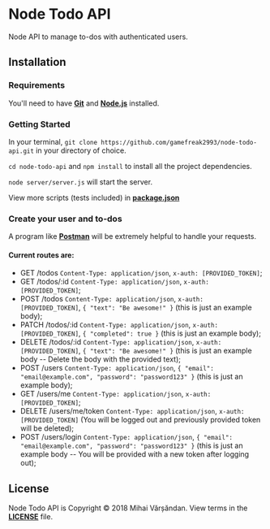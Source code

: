 # Node Todo API
Node API to manage to-dos with authenticated users.
## Installation
### Requirements
You'll need to have [**Git**](https://git-scm.com/book/en/v2/Getting-Started-Installing-Git) and [**Node.js**](https://nodejs.org/en/) installed.
### Getting Started
In your terminal, `git clone https://github.com/gamefreak2993/node-todo-api.git` in your directory of choice.

`cd node-todo-api` and `npm install` to install all the project dependencies.

`node server/server.js` will start the server.

View more scripts (tests included) in [**package.json**](https://github.com/gamefreak2993/node-todo-api/blob/master/package.json)
### Create your user and to-dos
A program like [**Postman**](https://www.getpostman.com/) will be extremely helpful to handle your requests.

#### Current routes are:
* GET /todos `Content-Type: application/json`, `x-auth: [PROVIDED_TOKEN]`;
* GET /todos/:id `Content-Type: application/json`, `x-auth: [PROVIDED_TOKEN]`;
* POST /todos `Content-Type: application/json`, `x-auth: [PROVIDED_TOKEN]`,
`{ "text": "Be awesome!" }` (this is just an example body);
* PATCH /todos/:id `Content-Type: application/json`, `x-auth: [PROVIDED_TOKEN]`,
`{ "completed": true }` (this is just an example body);
* DELETE /todos/:id `Content-Type: application/json`, `x-auth: [PROVIDED_TOKEN]`,
`{ "text": "Be awesome!" }` (this is just an example body -- Delete the body with the provided text);
* POST /users `Content-Type: application/json`,
`{ "email": "email@example.com", "password": "password123" }` (this is just an example body);
* GET /users/me `Content-Type: application/json`, `x-auth: [PROVIDED_TOKEN]`;
* DELETE /users/me/token `Content-Type: application/json`, `x-auth: [PROVIDED_TOKEN]` (You will be logged out and previously provided token will be deleted);
* POST /users/login `Content-Type: application/json`,
`{ "email": "email@example.com", "password": "password123" }` (this is just an example body -- You will be provided with a new token after logging out);
## License
Node Todo API is Copyright &copy; 2018 Mihai Vărșăndan. View terms in the [**LICENSE**](https://github.com/gamefreak2993/node-todo-api/blob/master/LICENSE.txt) file.